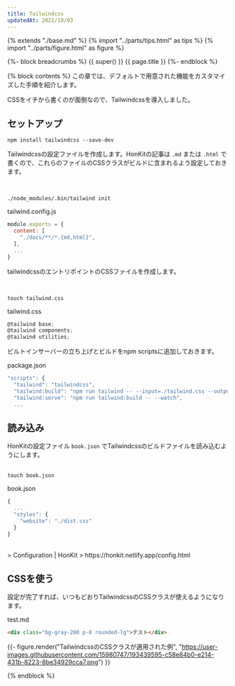 ```yaml
---
title: Tailwindcss
updatedAt: 2022/10/03
---
```


{% extends "./base.md" %}
{% import "../parts/tips.html" as tips %}
{% import "../parts/figure.html" as figure %}

{%- block breadcrumbs %}
  {{ super() }}
  <span>{{ page.title }}</span>
{%- endblock %}

{% block contents %}
この章では、デフォルトで用意された機能をカスタマイズした手順を紹介します。

CSSをイチから書くのが面倒なので、Tailwindcssを導入しました。

## セットアップ

```
npm install tailwindcss --save-dev
```

Tailwindcssの設定ファイルを作成します。HonKitの記事は `.md` または `.html` で書くので、これらのファイルのCSSクラスがビルドに含まれるよう設定しておきます。

<br>

```
./node_modules/.bin/tailwind init
```

<div class="code-title">tailwind.config.js</div>

```js
module.exports = {
  content: [
    "./docs/**/*.{md,html}",
  ],
  ...
}
```

tailwindcssのエントリポイントのCSSファイルを作成します。

<br>

```
touch tailwind.css
```

<div class="code-title">tailwind.css</div>

```js
@tailwind base;
@tailwind components;
@tailwind utilities;
```

ビルトインサーバーの立ち上げとビルドをnpm scriptsに追加しておきます。

<div class="code-title">package.json</div>

```js
"scripts": {
  "tailwind": "tailwindcss",
  "tailwind:build": "npm run tailwind -- --input=./tailwind.css --output=./dist.css",
  "tailwind:serve": "npm run tailwind:build -- --watch",
  ...
```

## 読み込み

HonKitの設定ファイル `book.json` でTailwindcssのビルドファイルを読み込むようにします。
<br>
<br>

```
touch book.json
```

<div class="code-title">book.json</div>

```js
{
  ...
  "styles": {
    "website": "./dist.css"
  }
}
```

<br>
> Configuration | HonKit  
> https://honkit.netlify.app/config.html
<br>

## CSSを使う

設定が完了すれば、いつもどおりTailwindcssのCSSクラスが使えるようになります。

<div class="code-title">test.md</div>

```html
<div class="bg-gray-200 p-8 rounded-lg">テスト</div>
```

{{- figure.render("TailwindcssのCSSクラスが適用された例", "https://user-images.githubusercontent.com/15980747/193439595-c58e84b0-e214-431b-8223-8be34929cca7.png") }}

{% endblock %}
